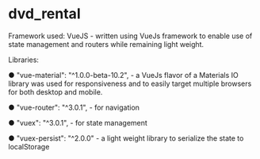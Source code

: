 # dvd_rental

Framework used: VueJS - written using VueJs framework to enable use of state management and routers while remaining light weight.

Libraries:

  ● "vue-material": "^1.0.0-beta-10.2", - a VueJs flavor of a Materials IO library was used for responsiveness and to easily target multiple browsers for both desktop and mobile.

  ● "vue-router": "^3.0.1", - for navigation

  ● "vuex": "^3.0.1", - for state management
  
  ● "vuex-persist": "^2.0.0" - a light weight library to serialize the state to localStorage

